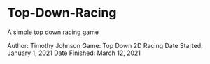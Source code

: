 # Top-Down-Racing
A simple top down racing game

Author: Timothy Johnson
Game: Top Down 2D Racing
Date Started: January 1, 2021
Date Finished: March 12, 2021

